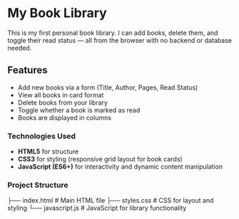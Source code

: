 # My Book Library

This is my first personal book library. I can add books, delete them, and toggle their read status — all from the browser with no backend or database needed.

## Features

- Add new books via a form (Title, Author, Pages, Read Status)
- View all books in card format
- Delete books from your library
- Toggle whether a book is marked as read
- Books are displayed in columns

### Technologies Used

- **HTML5** for structure
- **CSS3** for styling (responsive grid layout for book cards)
- **JavaScript (ES6+)** for interactivity and dynamic content manipulation

### Project Structure
├── index.html # Main HTML file
├── styles.css # CSS for layout and styling
└── javascript.js # JavaScript for library functionality

